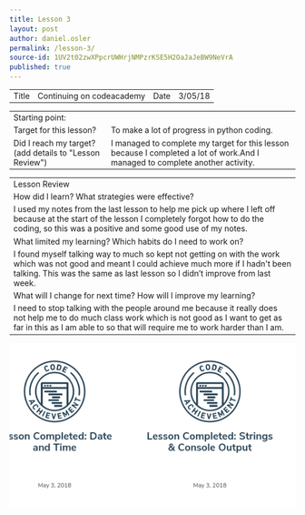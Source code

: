 ```yaml
---
title: Lesson 3
layout: post
author: daniel.osler
permalink: /lesson-3/
source-id: 1UV2t02zwXPpcrUWHrjNMPzrKSE5H2OaJaJeBW9NeVrA
published: true
---
```

<table>
  <tr>
    <td>Title</td>
    <td>Continuing on codeacademy</td>
    <td>Date</td>
    <td>3/05/18</td>
  </tr>
</table>


<table>
  <tr>
    <td>Starting point:</td>
    <td></td>
  </tr>
  <tr>
    <td>Target for this lesson?</td>
    <td>To make a lot of progress in python coding.</td>
  </tr>
  <tr>
    <td>Did I reach my target? 
(add details to "Lesson Review")</td>
    <td>I managed to complete my target for this lesson because I completed a lot of work.And I managed to complete another activity.</td>
  </tr>
</table>


<table>
  <tr>
    <td>Lesson Review</td>
  </tr>
  <tr>
    <td>How did I learn? What strategies were effective? </td>
  </tr>
  <tr>
    <td>I used my notes from the last lesson to help me pick up where I left off because at the start of the lesson I completely forgot how to do the coding, so this was a positive and some good use of my notes.</td>
  </tr>
  <tr>
    <td>What limited my learning? Which habits do I need to work on? </td>
  </tr>
  <tr>
    <td>I found myself talking way to much so kept not getting on with the work which was not good and meant I could achieve much more if I hadn't been talking. This was the same as last lesson so I didn’t improve from last week.</td>
  </tr>
  <tr>
    <td>What will I change for next time? How will I improve my learning?</td>
  </tr>
  <tr>
    <td>I need to stop talking with the people around me because it really does not help me to do much class work which is not good as I want to get as far in this as I am able to so that will require me to work harder than I am. </td>
  </tr>
</table>
<img src = "/images/Screenshot 2018-06-22 at 13.34.39.png">

